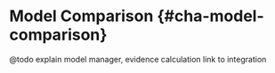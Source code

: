 Model Comparison {#cha-model-comparison}
================

@todo explain model manager, evidence calculation link to integration